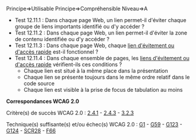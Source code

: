 Principe=>Utilisable
Principe=>Compréhensible
Niveau=>A

*   Test 12.11.1 : Dans chaque page Web, un lien permet-il d'éviter chaque groupe de liens importants identifié ou d'y accéder ?
*   Test 12.11.2 : Dans chaque page Web, un lien permet-il d'éviter la zone de contenu identifiée ou d'y accéder ?
*   Test 12.11.3 : Dans chaque page Web, chaque [lien d'évitement ou d'accès rapide](#liens-dvitement-ou-daccs-rapide) est-il fonctionnel ?
*   Test 12.11.4 : Dans chaque ensemble de pages, les [liens d'évitement ou d'accès rapide](#liens-dvitement-ou-daccs-rapide) vérifient-ils ces conditions ?
    *   Chaque lien est situé à la même place dans la présentation
    *   Chaque lien se présente toujours dans le même ordre relatif dans le code source
    *   Chaque lien est visible à la prise de focus de tabulation au moins

**Correspondances WCAG 2.0**

Critère(s) de succès WCAG 2.0 : [2.4.1](http://www.w3.org/Translations/WCAG20-fr/#navigation-mechanisms-skip) - [2.4.3](http://www.w3.org/Translations/WCAG20-fr/#navigation-mechanisms-focus-order) - [3.2.3](http://www.w3.org/Translations/WCAG20-fr/#consistent-behavior-consistent-locations)

Technique(s) suffisante(s) et/ou échec(s) WCAG 2.0 : [G1](http://www.w3.org/TR/WCAG-TECHS/G1.html) - [G59](http://www.w3.org/TR/WCAG-TECHS/G59.html) - [G123](http://www.w3.org/TR/WCAG-TECHS/G123.html) - [G124](http://www.w3.org/TR/WCAG-TECHS/G124.html) - [SCR28](http://www.w3.org/TR/WCAG-TECHS/SCR28.html) - [F66](http://www.w3.org/TR/WCAG-TECHS/F66.html)
